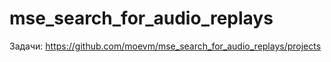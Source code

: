 # mse_search_for_audio_replays

Задачи: https://github.com/moevm/mse_search_for_audio_replays/projects
